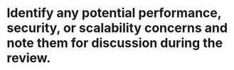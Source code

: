 # Identify any potential performance, security, or scalability concerns and note them for discussion during the review.